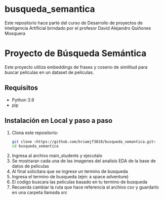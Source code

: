 # busqueda_semantica
Este repositorio hace parte del curso de Desarrollo de proyectos de Inteligencia Artificial brindado por el profesor David Alejandro Quiñones Mosquera
# Proyecto de Búsqueda Semántica

Este proyecto utiliza embeddings de frases y coseno de similitud para buscar películas en un dataset de películas.

## Requisitos

- Python 3.9
- pip


## Instalación en Local y paso a paso

1. Clona este repositorio:
   ```bash
   git clone <https://github.com/briamjf3010/busqueda_semantica.git>
   cd busqueda_semantica
2. Ingresa al archivo main_students y ejecutalo
3. Se mostraran cada una de las imagenes del analisis EDA de la base de datos de peliculas
4. Al final solicitara que se ingrese un termino de busqueda
5. Ingresa el termino de busqueda (ejm: a space adventure)
6. El codigo buscara las peliculas basado en tu termino de busqueda
7. Recuerda cambiar la ruta que hace referencia al archivo csv y guardarlo en una carpeta llamada src

